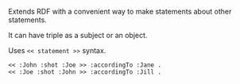 Extends RDF with a convenient way to make statements about other statements.

It can have triple as a subject or an object.

Uses `<< statement >>` syntax.

```turtle
<< :John :shot :Joe >> :accordingTo :Jane .
<< :Joe :shot :John >> :accordingTo :Jill .
```